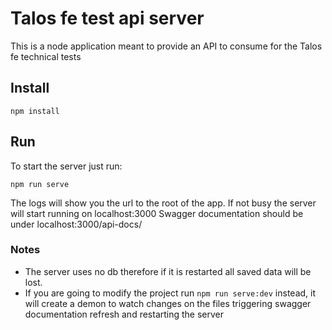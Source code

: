 # Talos fe test api server

This is a node application meant to provide an API to consume for the Talos fe technical tests

## Install
```
npm install
```
## Run
To start the server just run:
```
npm run serve
```

The logs will show you the url to the root of the app. If not busy the server will start running on localhost:3000
Swagger documentation should be under localhost:3000/api-docs/
    
### Notes
- The server uses no db therefore if it is restarted all saved data will be lost.
- If you are going to modify the project run `npm run serve:dev` instead, it will create a demon to watch changes on 
the files triggering swagger documentation refresh and restarting the server

